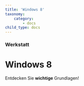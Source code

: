 ```yaml
---
title: 'Windows 8'
taxonomy:
    category:
        - docs
child_type: docs
---
```


### Werkstatt

# Windows 8

Entdecken Sie **wichtige** Grundlagen!
